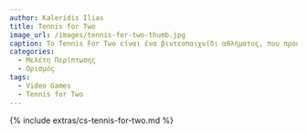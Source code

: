 ```yaml
---
author: Kaleridis Ilias
title: Tennis for Two
image_url: /images/tennis-for-two-thumb.jpg
caption: Το Tennis For Two είναι ένα βιντεοπαιχνίδι αθλήματος, που προσομοιώνει έναν αγόνα τένις.
categories:
  - Μελέτη Περίπτωσης
  - Ορισμός
tags:
  - Video Games
  - Tennis for Two
---
```


{% include extras/cs-tennis-for-two.md %}
